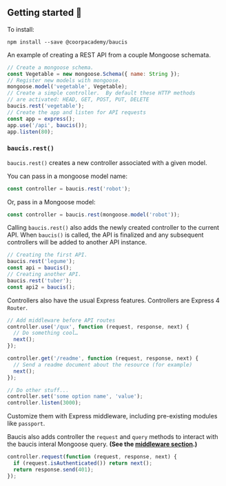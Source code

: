 ## Getting started :rocket:

To install:

    npm install --save @coorpacademy/baucis

An example of creating a REST API from a couple Mongoose schemata.

``` javascript
// Create a mongoose schema.
const Vegetable = new mongoose.Schema({ name: String });
// Register new models with mongoose.
mongoose.model('vegetable', Vegetable);
// Create a simple controller.  By default these HTTP methods
// are activated: HEAD, GET, POST, PUT, DELETE
baucis.rest('vegetable');
// Create the app and listen for API requests
const app = express();
app.use('/api', baucis());
app.listen(80);
```
### `baucis.rest()`


`baucis.rest()` creates a new controller associated with a given model.

You can pass in a mongoose model name:

``` javascript
const controller = baucis.rest('robot');
```

Or, pass in a Mongoose model:

``` javascript
const controller = baucis.rest(mongoose.model('robot'));
```

Calling `baucis.rest()` also adds the newly created controller to the current API.  When `baucis()` is called, the API is finalized and any subsequent controllers will be added to another API instance.

```javascript
// Creating the first API.
baucis.rest('legume');
const api = baucis();
// Creating another API.
baucis.rest('tuber');
const api2 = baucis();
```

Controllers also have the usual Express features.  Controllers are Express 4 `Router`.

``` javascript
// Add middleware before API routes
controller.use('/qux', function (request, response, next) {
  // Do something cool…
  next();
});

controller.get('/readme', function (request, response, next) {
  // Send a readme document about the resource (for example)
  next();
});

// Do other stuff...
controller.set('some option name', 'value');
controller.listen(3000);
```

Customize them with Express middleware, including pre-existing modules like `passport`.

Baucis also adds controller the `request` and `query` methods to interact with the baucis interal Mongoose query.  **(See the [middleware section](./middlewares.md).)**

``` javascript
controller.request(function (request, response, next) {
  if (request.isAuthenticated()) return next();
  return response.send(401);
});
```
